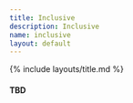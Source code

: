 ```yaml
---
title: Inclusive
description: Inclusive
name: inclusive
layout: default
---
```


{% include layouts/title.md %}

#### TBD
